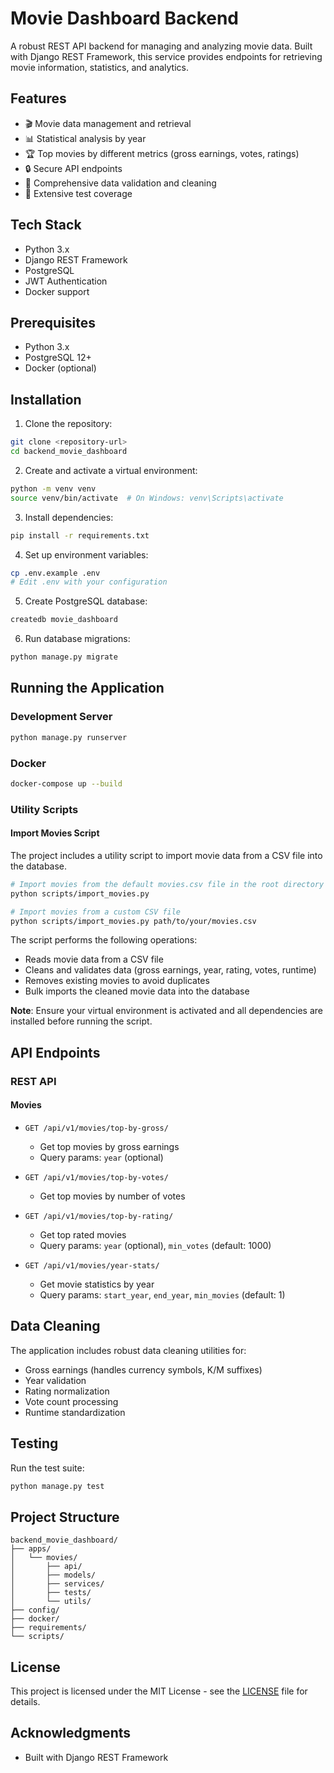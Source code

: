 # Movie Dashboard Backend

A robust REST API backend for managing and analyzing movie data. Built with Django REST Framework, this service provides endpoints for retrieving movie information, statistics, and analytics.

## Features

- 🎬 Movie data management and retrieval
- 📊 Statistical analysis by year
- 🏆 Top movies by different metrics (gross earnings, votes, ratings)
- 🔒 Secure API endpoints
- 📝 Comprehensive data validation and cleaning
- 🧪 Extensive test coverage

## Tech Stack

- Python 3.x
- Django REST Framework
- PostgreSQL
- JWT Authentication
- Docker support

## Prerequisites

- Python 3.x
- PostgreSQL 12+
- Docker (optional)

## Installation

1. Clone the repository:
```bash
git clone <repository-url>
cd backend_movie_dashboard
```

2. Create and activate a virtual environment:
```bash
python -m venv venv
source venv/bin/activate  # On Windows: venv\Scripts\activate
```

3. Install dependencies:
```bash
pip install -r requirements.txt
```

4. Set up environment variables:
```bash
cp .env.example .env
# Edit .env with your configuration
```

5. Create PostgreSQL database:
```bash
createdb movie_dashboard
```

6. Run database migrations:
```bash
python manage.py migrate
```

## Running the Application

### Development Server
```bash
python manage.py runserver
```

### Docker
```bash
docker-compose up --build
```

### Utility Scripts

#### Import Movies Script
The project includes a utility script to import movie data from a CSV file into the database.

```bash
# Import movies from the default movies.csv file in the root directory
python scripts/import_movies.py

# Import movies from a custom CSV file
python scripts/import_movies.py path/to/your/movies.csv
```

The script performs the following operations:
- Reads movie data from a CSV file
- Cleans and validates data (gross earnings, year, rating, votes, runtime)
- Removes existing movies to avoid duplicates
- Bulk imports the cleaned movie data into the database

**Note**: Ensure your virtual environment is activated and all dependencies are installed before running the script.

## API Endpoints

### REST API

#### Movies
- `GET /api/v1/movies/top-by-gross/`
  - Get top movies by gross earnings
  - Query params: `year` (optional)

- `GET /api/v1/movies/top-by-votes/`
  - Get top movies by number of votes

- `GET /api/v1/movies/top-by-rating/`
  - Get top rated movies
  - Query params: `year` (optional), `min_votes` (default: 1000)

- `GET /api/v1/movies/year-stats/`
  - Get movie statistics by year
  - Query params: `start_year`, `end_year`, `min_movies` (default: 1)

## Data Cleaning

The application includes robust data cleaning utilities for:
- Gross earnings (handles currency symbols, K/M suffixes)
- Year validation
- Rating normalization
- Vote count processing
- Runtime standardization

## Testing

Run the test suite:
```bash
python manage.py test
```

## Project Structure

```
backend_movie_dashboard/
├── apps/
│   └── movies/
│       ├── api/
│       ├── models/
│       ├── services/
│       ├── tests/
│       └── utils/
├── config/
├── docker/
├── requirements/
└── scripts/
```

## License

This project is licensed under the MIT License - see the [LICENSE](LICENSE) file for details.

## Acknowledgments
- Built with Django REST Framework 